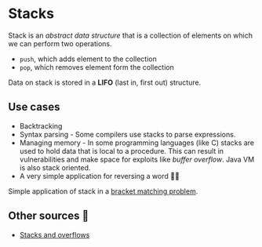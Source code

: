 # Stacks

Stack is an _abstract data structure_ that is a collection of elements on which we can perform two
operations.

- `push`, which adds element to the collection
- `pop`, which removes element form the collection

Data on stack is stored in a **LIFO** (last in, first out) structure.

## Use cases

- Backtracking
- Syntax parsing - Some compilers use stacks to parse expressions.
- Managing memory - In some programming languages (like C) stacks are used to hold data that is
  local to a procedure. This can result in vulnerabilities and make space for exploits like _buffer
  overflow_. Java VM is also stack oriented.
- A very simple application for reversing a word 🤷‍♂️

Simple application of stack in a [bracket matching problem](./bracket_validation.py).

## Other sources 🔎

- [Stacks and overflows](https://medium.com/basecs/stacks-and-overflows-dbcf7854dc67)
